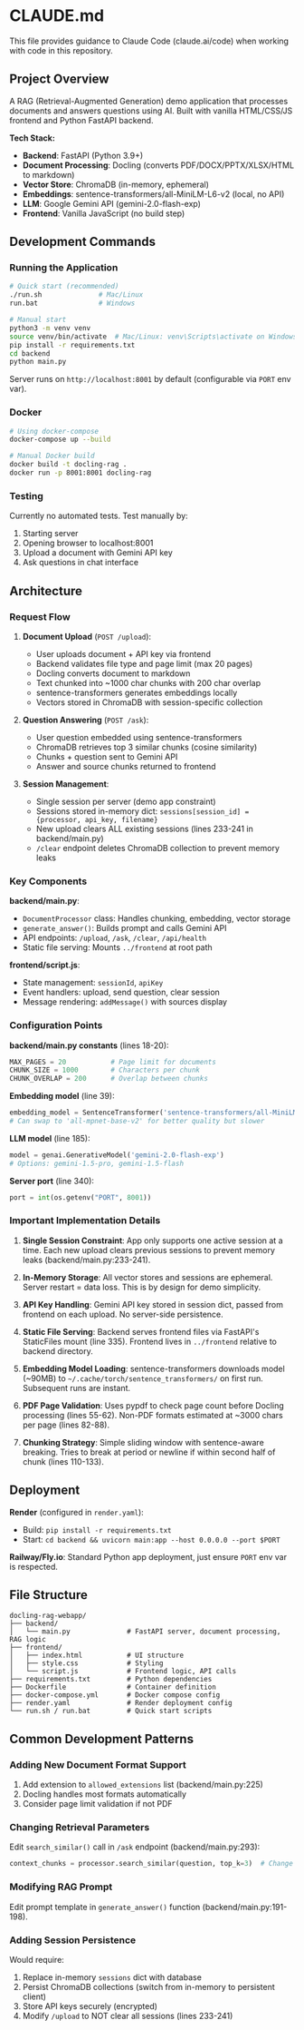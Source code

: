 # CLAUDE.md

This file provides guidance to Claude Code (claude.ai/code) when working with code in this repository.

## Project Overview

A RAG (Retrieval-Augmented Generation) demo application that processes documents and answers questions using AI. Built with vanilla HTML/CSS/JS frontend and Python FastAPI backend.

**Tech Stack:**
- **Backend**: FastAPI (Python 3.9+)
- **Document Processing**: Docling (converts PDF/DOCX/PPTX/XLSX/HTML to markdown)
- **Vector Store**: ChromaDB (in-memory, ephemeral)
- **Embeddings**: sentence-transformers/all-MiniLM-L6-v2 (local, no API)
- **LLM**: Google Gemini API (gemini-2.0-flash-exp)
- **Frontend**: Vanilla JavaScript (no build step)

## Development Commands

### Running the Application

```bash
# Quick start (recommended)
./run.sh              # Mac/Linux
run.bat               # Windows

# Manual start
python3 -m venv venv
source venv/bin/activate  # Mac/Linux: venv\Scripts\activate on Windows
pip install -r requirements.txt
cd backend
python main.py
```

Server runs on `http://localhost:8001` by default (configurable via `PORT` env var).

### Docker

```bash
# Using docker-compose
docker-compose up --build

# Manual Docker build
docker build -t docling-rag .
docker run -p 8001:8001 docling-rag
```

### Testing

Currently no automated tests. Test manually by:
1. Starting server
2. Opening browser to localhost:8001
3. Upload a document with Gemini API key
4. Ask questions in chat interface

## Architecture

### Request Flow

1. **Document Upload** (`POST /upload`):
   - User uploads document + API key via frontend
   - Backend validates file type and page limit (max 20 pages)
   - Docling converts document to markdown
   - Text chunked into ~1000 char chunks with 200 char overlap
   - sentence-transformers generates embeddings locally
   - Vectors stored in ChromaDB with session-specific collection

2. **Question Answering** (`POST /ask`):
   - User question embedded using sentence-transformers
   - ChromaDB retrieves top 3 similar chunks (cosine similarity)
   - Chunks + question sent to Gemini API
   - Answer and source chunks returned to frontend

3. **Session Management**:
   - Single session per server (demo app constraint)
   - Sessions stored in-memory dict: `sessions[session_id] = {processor, api_key, filename}`
   - New upload clears ALL existing sessions (lines 233-241 in backend/main.py)
   - `/clear` endpoint deletes ChromaDB collection to prevent memory leaks

### Key Components

**backend/main.py**:
- `DocumentProcessor` class: Handles chunking, embedding, vector storage
- `generate_answer()`: Builds prompt and calls Gemini API
- API endpoints: `/upload`, `/ask`, `/clear`, `/api/health`
- Static file serving: Mounts `../frontend` at root path

**frontend/script.js**:
- State management: `sessionId`, `apiKey`
- Event handlers: upload, send question, clear session
- Message rendering: `addMessage()` with sources display

### Configuration Points

**backend/main.py constants** (lines 18-20):
```python
MAX_PAGES = 20           # Page limit for documents
CHUNK_SIZE = 1000        # Characters per chunk
CHUNK_OVERLAP = 200      # Overlap between chunks
```

**Embedding model** (line 39):
```python
embedding_model = SentenceTransformer('sentence-transformers/all-MiniLM-L6-v2')
# Can swap to 'all-mpnet-base-v2' for better quality but slower
```

**LLM model** (line 185):
```python
model = genai.GenerativeModel('gemini-2.0-flash-exp')
# Options: gemini-1.5-pro, gemini-1.5-flash
```

**Server port** (line 340):
```python
port = int(os.getenv("PORT", 8001))
```

### Important Implementation Details

1. **Single Session Constraint**: App only supports one active session at a time. Each new upload clears previous sessions to prevent memory leaks (backend/main.py:233-241).

2. **In-Memory Storage**: All vector stores and sessions are ephemeral. Server restart = data loss. This is by design for demo simplicity.

3. **API Key Handling**: Gemini API key stored in session dict, passed from frontend on each upload. No server-side persistence.

4. **Static File Serving**: Backend serves frontend files via FastAPI's StaticFiles mount (line 335). Frontend lives in `../frontend` relative to backend directory.

5. **Embedding Model Loading**: sentence-transformers downloads model (~90MB) to `~/.cache/torch/sentence_transformers/` on first run. Subsequent runs are instant.

6. **PDF Page Validation**: Uses pypdf to check page count before Docling processing (lines 55-62). Non-PDF formats estimated at ~3000 chars per page (lines 82-88).

7. **Chunking Strategy**: Simple sliding window with sentence-aware breaking. Tries to break at period or newline if within second half of chunk (lines 110-133).

## Deployment

**Render** (configured in `render.yaml`):
- Build: `pip install -r requirements.txt`
- Start: `cd backend && uvicorn main:app --host 0.0.0.0 --port $PORT`

**Railway/Fly.io**: Standard Python app deployment, just ensure `PORT` env var is respected.

## File Structure

```
docling-rag-webapp/
├── backend/
│   └── main.py              # FastAPI server, document processing, RAG logic
├── frontend/
│   ├── index.html           # UI structure
│   ├── style.css            # Styling
│   └── script.js            # Frontend logic, API calls
├── requirements.txt         # Python dependencies
├── Dockerfile               # Container definition
├── docker-compose.yml       # Docker compose config
├── render.yaml              # Render deployment config
└── run.sh / run.bat         # Quick start scripts
```

## Common Development Patterns

### Adding New Document Format Support

1. Add extension to `allowed_extensions` list (backend/main.py:225)
2. Docling handles most formats automatically
3. Consider page limit validation if not PDF

### Changing Retrieval Parameters

Edit `search_similar()` call in `/ask` endpoint (backend/main.py:293):
```python
context_chunks = processor.search_similar(question, top_k=3)  # Change top_k
```

### Modifying RAG Prompt

Edit prompt template in `generate_answer()` function (backend/main.py:191-198).

### Adding Session Persistence

Would require:
1. Replace in-memory `sessions` dict with database
2. Persist ChromaDB collections (switch from in-memory to persistent client)
3. Store API keys securely (encrypted)
4. Modify `/upload` to NOT clear all sessions (lines 233-241)
